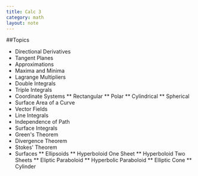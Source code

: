 ```yaml
---
title: Calc 3
category: math
layout: note
---
```


##Topics
* Directional Derivatives
* Tangent Planes
* Approximations
* Maxima and Minima
* Lagrange Multipliers
* Double Integrals
* Triple Integrals
* Coordinate Systems
** Rectangular
** Polar
** Cylindrical
** Spherical
* Surface Area of a Curve
* Vector Fields
* Line Integrals
* Independence of Path
* Surface Integrals
* Green's Theorem
* Divergence Theorem
* Stokes' Theorem
* Surfaces
** Ellipsoids
** Hyperboloid One Sheet
** Hyperboloid Two Sheets
** Eliptic Paraboloid
** Hyperbolic Paraboloid
** Elliptic Cone
** Cylinder
